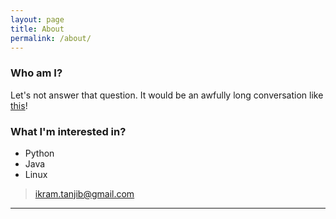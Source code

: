 ```yaml
---
layout: page
title: About
permalink: /about/
---
```


<!-- <amp-img width="30" height="30" layout="responsive" src="http://127.0.0.1:4000/assets/images/me.png"></amp-img> -->
<amp-img width="150" height="150" src="http://127.0.0.1:4000/assets/images/TANJIB.jpg"></amp-img>

### Who am I?
Let's not answer that question. It would be an awfully long conversation like [this][natgeo-who-am-i]! 

### What I'm interested in?

* Python
* Java
* Linux

> [ikram.tanjib@gmail.com][mail]

[mail]: mailto:ikram.tanjib@gmail.com
[natgeo-who-am-i]: http://news.nationalgeographic.com/2015/08/150826-science-brain-mind-alzheimers-neuroscience-self-ngbooktalk

---

